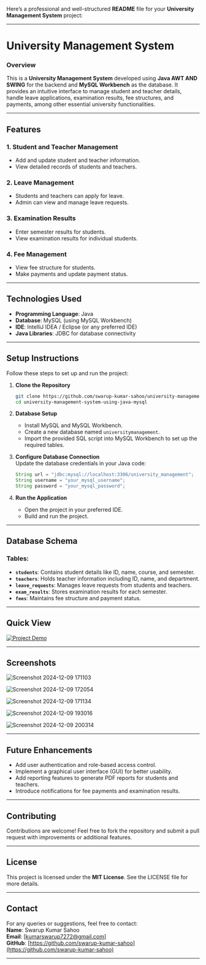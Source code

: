 Here’s a professional and well-structured **README** file for your **University Management System** project:

---

# **University Management System**

### **Overview**  
This is a **University Management System** developed using **Java AWT AND SWING** for the backend and **MySQL Workbench** as the database. It provides an intuitive interface to manage student and teacher details, handle leave applications, examination results, fee structures, and payments, among other essential university functionalities.

---

## **Features**

### 1. **Student and Teacher Management**  
   - Add and update student and teacher information.  
   - View detailed records of students and teachers.  

### 2. **Leave Management**  
   - Students and teachers can apply for leave.  
   - Admin can view and manage leave requests.  

### 3. **Examination Results**  
   - Enter semester results for students.  
   - View examination results for individual students.  

### 4. **Fee Management**  
   - View fee structure for students.  
   - Make payments and update payment status.  

---

## **Technologies Used**  

- **Programming Language**: Java  
- **Database**: MySQL (using MySQL Workbench)  
- **IDE**: IntelliJ IDEA / Eclipse (or any preferred IDE)  
- **Java Libraries**: JDBC for database connectivity  

---

## **Setup Instructions**

Follow these steps to set up and run the project:

1. **Clone the Repository**  
   ```bash
   git clone https://github.com/swarup-kumar-sahoo/university-management-system-using-java-mysql.git
   cd university-management-system-using-java-mysql
   ```

2. **Database Setup**  
   - Install MySQL and MySQL Workbench.  
   - Create a new database named `universitymanagement`.  
   - Import the provided SQL script into MySQL Workbench to set up the required tables.  

3. **Configure Database Connection**  
   Update the database credentials in your Java code:  
   ```java
   String url = "jdbc:mysql://localhost:3306/university_management";
   String username = "your_mysql_username";
   String password = "your_mysql_password";
   ```

4. **Run the Application**  
   - Open the project in your preferred IDE.  
   - Build and run the project.  

---

## **Database Schema**

### Tables:  
- **`students`**: Contains student details like ID, name, course, and semester.  
- **`teachers`**: Holds teacher information including ID, name, and department.  
- **`leave_requests`**: Manages leave requests from students and teachers.  
- **`exam_results`**: Stores examination results for each semester.  
- **`fees`**: Maintains fee structure and payment status.  

---

## **Quick View**  

[![Project Demo](https://github.com/user-attachments/assets/f1f2d3f3-520e-44ff-93da-1f7a40a2c28a)](https://youtu.be/0H7p7I59IzY)

---

## **Screenshots**  

![Screenshot 2024-12-09 171103](https://github.com/user-attachments/assets/527910d5-6302-4de2-a685-487339d09b22)

![Screenshot 2024-12-09 172054](https://github.com/user-attachments/assets/b6fb8fc8-61d6-4ff3-b9e5-696053325ec2)

![Screenshot 2024-12-09 171134](https://github.com/user-attachments/assets/693fada5-d8ab-496f-bf94-079ec6242618)

![Screenshot 2024-12-09 193016](https://github.com/user-attachments/assets/304d97ad-2952-4734-afaa-f3ef28c31127)

![Screenshot 2024-12-09 200314](https://github.com/user-attachments/assets/bce21c67-72d0-4132-8341-11bc7f4ac183)

---


## **Future Enhancements**

- Add user authentication and role-based access control.  
- Implement a graphical user interface (GUI) for better usability.  
- Add reporting features to generate PDF reports for students and teachers.  
- Introduce notifications for fee payments and examination results.  

---

## **Contributing**  

Contributions are welcome! Feel free to fork the repository and submit a pull request with improvements or additional features.  

---

## **License**  

This project is licensed under the **MIT License**. See the LICENSE file for more details.

---

## **Contact**  
For any queries or suggestions, feel free to contact:  
**Name**: Swarup Kumar Sahoo  
**Email**: [kumarswarup7272@gmail.com]  
**GitHub**: [https://github.com/swarup-kumar-sahoo](https://github.com/swarup-kumar-sahoo)  

---
